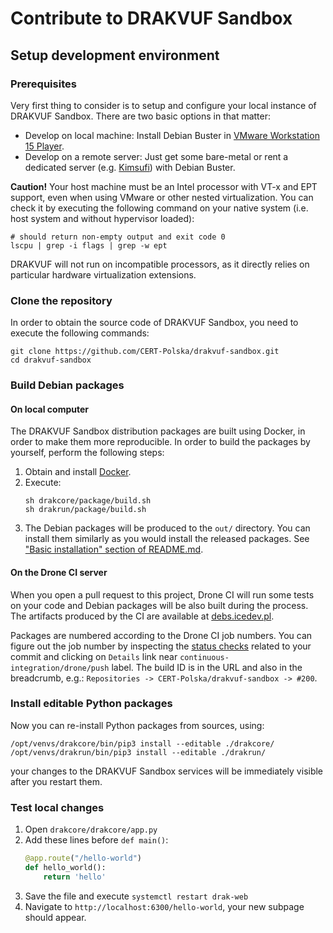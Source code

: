 Contribute to DRAKVUF Sandbox
=============================

## Setup development environment

### Prerequisites

Very first thing to consider is to setup and configure your local instance of DRAKVUF Sandbox. There are two basic options in that matter:

* Develop on local machine: Install Debian Buster in [VMware Workstation 15 Player](https://www.vmware.com/products/workstation-player/workstation-player-evaluation.html).
* Develop on a remote server: Just get some bare-metal or rent a dedicated server (e.g. [Kimsufi](https://www.kimsufi.com/us/en/servers.xml)) with Debian Buster.

**Caution!** Your host machine must be an Intel processor with VT-x and EPT support, even when using VMware or other nested virtualization. You can check it by executing the following command on your native system (i.e. host system and without hypervisor loaded):

```
# should return non-empty output and exit code 0
lscpu | grep -i flags | grep -w ept
```

DRAKVUF will not run on incompatible processors, as it directly relies on particular hardware virtualization extensions.


### Clone the repository

In order to obtain the source code of DRAKVUF Sandbox, you need to execute the following commands:

```
git clone https://github.com/CERT-Polska/drakvuf-sandbox.git
cd drakvuf-sandbox
```

### Build Debian packages

#### On local computer

The DRAKVUF Sandbox distribution packages are built using Docker, in order to make them more reproducible. In order to build the packages by yourself, perform the following steps:

1. Obtain and install [Docker](https://docs.docker.com/engine/install/debian/).
2. Execute:
   ```
   sh drakcore/package/build.sh
   sh drakrun/package/build.sh
   ```
3. The Debian packages will be produced to the `out/` directory. You can install them similarly as you would install the released packages. See ["Basic installation" section of README.md](https://github.com/CERT-Polska/drakvuf-sandbox/blob/icedevml-patch-1/README.md#basic-installation).

#### On the Drone CI server

When you open a pull request to this project, Drone CI will run some tests on your code and Debian packages will be also built during the process. The artifacts produced by the CI are available at [debs.icedev.pl](https://debs.icedev.pl/).

Packages are numbered according to the Drone CI job numbers. You can figure out the job number by inspecting the [status checks](https://help.github.com/en/github/collaborating-with-issues-and-pull-requests/about-status-checks) related to your commit and clicking on `Details` link near `continuous-integration/drone/push` label. The build ID is in the URL and also in the breadcrumb, e.g.: `Repositories -> CERT-Polska/drakvuf-sandbox -> #200`.


### Install editable Python packages

Now you can re-install Python packages from sources, using:

```
/opt/venvs/drakcore/bin/pip3 install --editable ./drakcore/
/opt/venvs/drakrun/bin/pip3 install --editable ./drakrun/
```

your changes to the DRAKVUF Sandbox services will be immediately visible after you restart them.

### Test local changes

1. Open `drakcore/drakcore/app.py`
2. Add these lines before `def main()`:
   ```python
   @app.route("/hello-world")
   def hello_world():
       return 'hello'
   ```
3. Save the file and execute `systemctl restart drak-web`
4. Navigate to `http://localhost:6300/hello-world`, your new subpage should appear.
